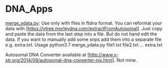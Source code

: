 # DNA_Apps

[merge_ydata.py](http://dna.hellstrom.pw/DNA_Apps/merge_ydata.py ):
Use only with files in ftdna format.
You can reformat your data with [https://ytree.morleydna.com/extractFromAutosomal]. Just copy and paste the data from the last step into a file.
But do not hand edit the data.
If you want to manually add some snps add them into a separate file e.g. extra.txt.
Usage python3.7 merge_ydata.py file1.txt file2.txt ... extra.txt





Autosomal DNA Converter available at [http://www.y-str.org/2014/09/autosomal-dna-converter-nix.html]. Not mine.
